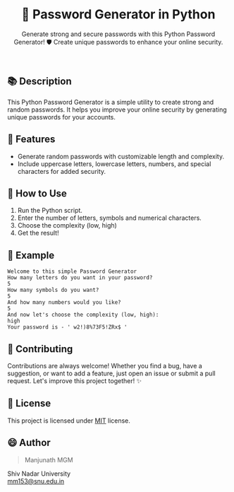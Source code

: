 <div align="center">

# 🔐 Password Generator in Python

Generate strong and secure passwords with this Python Password Generator! 🛡️ Create unique passwords to enhance your online security.

</div>
</br>

## 📚 Description

This Python Password Generator is a simple utility to create strong and random passwords. It helps you improve your online security by generating unique passwords for your accounts.
</br>

## 🚀 Features

- Generate random passwords with customizable length and complexity.
- Include uppercase letters, lowercase letters, numbers, and special characters for added security. </br>

## 🪩 How to Use

1. Run the Python script.
2. Enter the number of letters, symbols and numerical characters.
3. Choose the complexity (low, high)
4. Get the result!

## 🌈 Example
```
Welcome to this simple Password Generator
How many letters do you want in your password?
5
How many symbols do you want?
5
And how many numbers would you like?
5
And now let's choose the complexity (low, high):
high
Your password is - ' w2!)8%73F5!ZRx$ '
```

## 🤝 Contributing

Contributions are always welcome! Whether you find a bug, have a suggestion, or want to add a feature, just open an issue or submit a pull request. Let's improve this project together! ✨
</br>

## :pencil: License

This project is licensed under [MIT](https://opensource.org/licenses/MIT) license.
</br>

## 😄 Author
> Manjunath MGM </br>

Shiv Nadar University </br>
mm153@snu.edu.in
